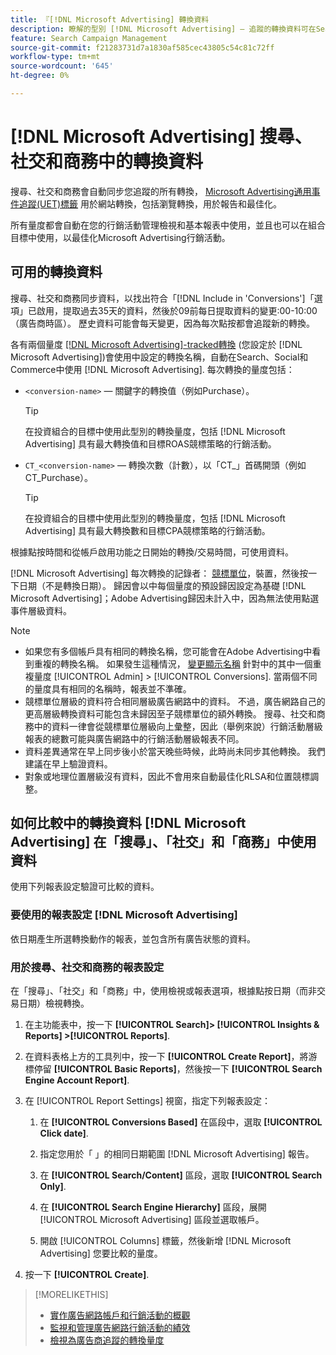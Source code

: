 ```yaml
---
title: 『[!DNL Microsoft Advertising] 轉換資料
description: 瞭解的型別 [!DNL Microsoft Advertising] — 追蹤的轉換資料可在Search、Social和Commerce中使用。
feature: Search Campaign Management
source-git-commit: f21283731d7a1830af585cec43805c54c81c72ff
workflow-type: tm+mt
source-wordcount: '645'
ht-degree: 0%

---
```


# [!DNL Microsoft Advertising] 搜尋、社交和商務中的轉換資料

搜尋、社交和商務會自動同步您追蹤的所有轉換， [Microsoft Advertising通用事件追蹤(UET)標籤](https://about.ads.microsoft.com/solutions/tools/universal-event-tracking) 用於網站轉換，包括瀏覽轉換，用於報告和最佳化。

所有量度都會自動在您的行銷活動管理檢視和基本報表中使用，並且也可以在組合目標中使用，以最佳化Microsoft Advertising行銷活動。

## 可用的轉換資料

搜尋、社交和商務同步資料，以找出符合「[!DNL Include in 'Conversions']「選項」已啟用，提取過去35天的資料，然後於09前每日提取資料的變更:00-10:00 （廣告商時區）。 歷史資料可能會每天變更，因為每次點按都會追蹤新的轉換。

各有兩個量度 [[!DNL Microsoft Advertising]-tracked轉換](https://help.ads.microsoft.com/apex/index/3/en-us/n5012) (您設定於 [!DNL Microsoft Advertising])會使用中設定的轉換名稱，自動在Search、Social和Commerce中使用 [!DNL Microsoft Advertising]. 每次轉換的量度包括：

* `<conversion-name>`  — 關鍵字的轉換值（例如Purchase）。

  >[!TIP]
  >
  >在投資組合的目標中使用此型別的轉換量度，包括 [!DNL Microsoft Advertising] 具有最大轉換值和目標ROAS競標策略的行銷活動。

* `CT_<conversion-name>`  — 轉換次數（計數），以「CT_」首碼開頭（例如CT_Purchase）。

  >[!TIP]
  >
  >在投資組合的目標中使用此型別的轉換量度，包括 [!DNL Microsoft Advertising] 具有最大轉換數和目標CPA競標策略的行銷活動。

根據點按時間和從帳戶啟用功能之日開始的轉換/交易時間，可使用資料。

[!DNL Microsoft Advertising] 每次轉換的記錄者： [競標單位](/help/search-social-commerce/glossary.md#a-b)，裝置，然後按一下日期（不是轉換日期）。 歸因會以中每個量度的預設歸因設定為基礎 [!DNL Microsoft Advertising]；Adobe Advertising歸因未計入中，因為無法使用點選事件層級資料。

>[!NOTE]
>
>* 如果您有多個帳戶具有相同的轉換名稱，您可能會在Adobe Advertising中看到重複的轉換名稱。 如果發生這種情況， [變更顯示名稱](/help/search-social-commerce/admin/conversion-metrics/conversion-metric-edit-display-name.md) 針對中的其中一個重複量度 [!UICONTROL Admin] > [!UICONTROL Conversions]. 當兩個不同的量度具有相同的名稱時，報表並不準確。
>* 競標單位層級的資料符合相同層級廣告網路中的資料。 不過，廣告網路自己的更高層級轉換資料可能包含未歸因至子競標單位的額外轉換。 搜尋、社交和商務中的資料一律會從競標單位層級向上彙整，因此（舉例來說）行銷活動層級報表的總數可能與廣告網路中的行銷活動層級報表不同。
>* 資料差異通常在早上同步後小於當天晚些時候，此時尚未同步其他轉換。 我們建議在早上驗證資料。
>* 對象或地理位置層級沒有資料，因此不會用來自動最佳化RLSA和位置競標調整。

## 如何比較中的轉換資料 [!DNL Microsoft Advertising] 在「搜尋」、「社交」和「商務」中使用資料

使用下列報表設定驗證可比較的資料。

### 要使用的報表設定 [!DNL Microsoft Advertising]

依日期產生所選轉換動作的報表，並包含所有廣告狀態的資料。

### 用於搜尋、社交和商務的報表設定

在「搜尋」、「社交」和「商務」中，使用檢視或報表選項，根據點按日期（而非交易日期）檢視轉換。

1. 在主功能表中，按一下 **[!UICONTROL Search]> [!UICONTROL Insights & Reports] >[!UICONTROL Reports]**.

1. 在資料表格上方的工具列中，按一下 **[!UICONTROL Create Report]**，將游標停留 **[!UICONTROL Basic Reports]**，然後按一下 **[!UICONTROL Search Engine Account Report]**.

1. 在 [!UICONTROL Report Settings] 視窗，指定下列報表設定：

   1. 在 **[!UICONTROL Conversions Based]** 在區段中，選取 **[!UICONTROL Click date]**.

   1. 指定您用於「 」的相同日期範圍 [!DNL Microsoft Advertising] 報告。

   1. 在 **[!UICONTROL Search/Content]** 區段，選取 **[!UICONTROL Search Only]**.

   1. 在 **[!UICONTROL Search Engine Hierarchy]** 區段，展開 [!UICONTROL Microsoft Advertising] 區段並選取帳戶。

   1. 開啟 [!UICONTROL Columns] 標籤，然後新增 [!DNL Microsoft Advertising] 您要比較的量度。

1. 按一下 **[!UICONTROL Create]**.

>[!MORELIKETHIS]
>
>* [實作廣告網路帳戶和行銷活動的概觀](campaign-implemention-overview.md)
>* [監視和管理廣告網路行銷活動的績效](monitor-performance-campaigns.md)
>* [檢視為廣告商追蹤的轉換量度](/help/search-social-commerce/admin/conversion-metrics/conversion-metric-view-tracked.md)
